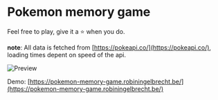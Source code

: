 # Pokemon memory game

Feel free to play, give it a :star: when you do.

__note__: All data is fetched from [https://pokeapi.co/](https://pokeapi.co/), loading times depent on speed of the api.

![Preview](https://github.com/robiningelbrecht/pokemon-memory-game/raw/master/assets/preview.gif "Preview")

Demo: [https://pokemon-memory-game.robiningelbrecht.be/](https://pokemon-memory-game.robiningelbrecht.be/)

